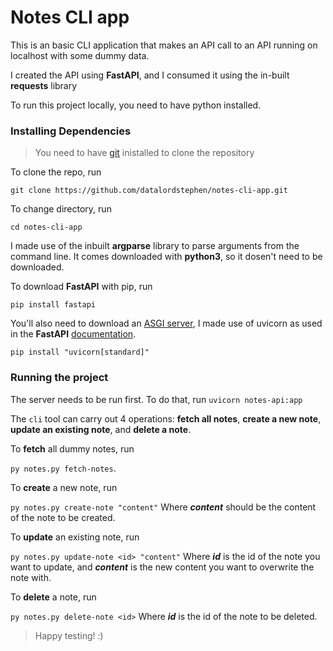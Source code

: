 # Notes CLI app
This is an basic CLI application that makes an API call to an API running on localhost with some dummy data.

I created the API using **FastAPI**, and I consumed it using the in-built **requests** library

To run this project locally, you need to have python installed.

### Installing Dependencies
>You need to have [git](https://git-scm.com/) inistalled to clone the repository

To clone the repo, run

`git clone https://github.com/datalordstephen/notes-cli-app.git
`

To change directory, run

`cd notes-cli-app`

I made use of the inbuilt **argparse** library to parse arguments from the command line. It comes downloaded with **python3**, so it dosen't need to be downloaded.

To download **FastAPI** with pip, run

`pip install fastapi
`

You'll also need to download an [ASGI server](https://asgi.readthedocs.io/en/latest/), I made use of uvicorn as used in the **FastAPI** [documentation](https://fastapi.tiangolo.com/).

`pip install "uvicorn[standard]"
`

### Running the project
The server needs to be run first. To do that, run
`uvicorn notes-api:app`

The `cli` tool can carry out 4 operations: **fetch all notes**, **create a new note**, **update an existing note**, and **delete a note**.

To **fetch** all dummy notes, run 

`py notes.py fetch-notes`.

To **create** a new note, run 

`py notes.py create-note "content"` 
Where ***content*** should be the content of the note to be created.

To **update** an existing note, run

 `py notes.py update-note <id> "content"`
 Where ***id*** is the id of the note you want to update, and ***content*** is the new content you want to overwrite the note with.

To **delete** a note, run 

`py notes.py delete-note <id>`
 Where ***id*** is the id of the note to be deleted.


>Happy testing! :)


